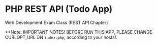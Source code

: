 # PHP REST API (Todo App)
Web Development Exam Class (REST API Chapter)

**Note: IMPORTANT NOTES! BEFORE RUN THIS APP, PLEASE CHANGE CURLOPT_URL ON `index.php`, according to your hosts!.